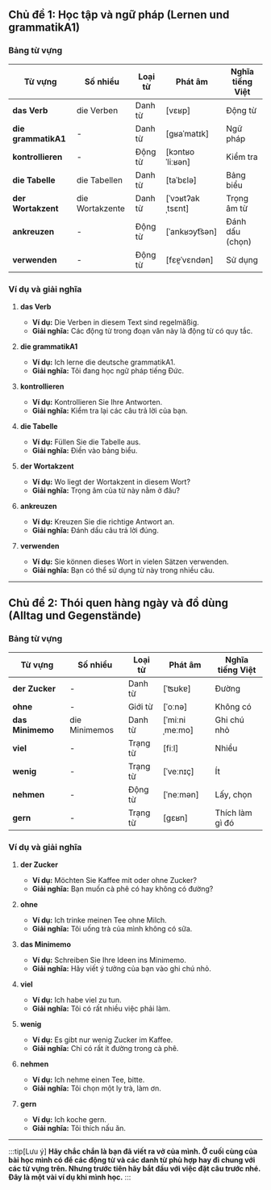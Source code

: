 ## **Chủ đề 1: Học tập và ngữ pháp (Lernen und grammatikA1)**

### **Bảng từ vựng**

| **Từ vựng**    | **Số nhiều**    | **Loại từ** | **Phát âm**      | **Nghĩa tiếng Việt** |
| -------------- | --------------- | ----------- | ---------------- | -------------------- |
| **das Verb**       | die Verben      | Danh từ     | [vɛʁp]           | Động từ              |
| **die grammatikA1**  | -               | Danh từ     | [ɡʁaˈmatɪk]      | Ngữ pháp             |
| **kontrollieren**  | -               | Động từ     | [kɔntʁoˈliːʁən]  | Kiểm tra             |
| **die Tabelle**    | die Tabellen    | Danh từ     | [taˈbɛlə]        | Bảng biểu            |
| **der Wortakzent** | die Wortakzente | Danh từ     | [ˈvɔʁtʔakˌtsɛnt] | Trọng âm từ          |
| **ankreuzen**      | -               | Động từ     | [ˈankʁɔyt͡sən]   | Đánh dấu (chọn)      |
| **verwenden**      | -               | Động từ     | [fɛɐ̯ˈvɛndən]    | Sử dụng              |

### **Ví dụ và giải nghĩa**

1. **das Verb**
    
    - **Ví dụ:** Die Verben in diesem Text sind regelmäßig.
    - **Giải nghĩa:** Các động từ trong đoạn văn này là động từ có quy tắc.
2. **die grammatikA1**
    
    - **Ví dụ:** Ich lerne die deutsche grammatikA1.
    - **Giải nghĩa:** Tôi đang học ngữ pháp tiếng Đức.
3. **kontrollieren**
    
    - **Ví dụ:** Kontrollieren Sie Ihre Antworten.
    - **Giải nghĩa:** Kiểm tra lại các câu trả lời của bạn.
4. **die Tabelle**
    
    - **Ví dụ:** Füllen Sie die Tabelle aus.
    - **Giải nghĩa:** Điền vào bảng biểu.
5. **der Wortakzent**
    
    - **Ví dụ:** Wo liegt der Wortakzent in diesem Wort?
    - **Giải nghĩa:** Trọng âm của từ này nằm ở đâu?
6. **ankreuzen**
    
    - **Ví dụ:** Kreuzen Sie die richtige Antwort an.
    - **Giải nghĩa:** Đánh dấu câu trả lời đúng.
7. **verwenden**
    
    - **Ví dụ:** Sie können dieses Wort in vielen Sätzen verwenden.
    - **Giải nghĩa:** Bạn có thể sử dụng từ này trong nhiều câu.

---

## **Chủ đề 2: Thói quen hàng ngày và đồ dùng (Alltag und Gegenstände)**

### **Bảng từ vựng**

| **Từ vựng**  | **Số nhiều**  | **Loại từ** | **Phát âm**    | **Nghĩa tiếng Việt** |
| ------------ | ------------- | ----------- | -------------- | -------------------- |
| **der Zucker**   | -             | Danh từ     | [ˈʦʊkɐ]        | Đường                |
| **ohne**         | -             | Giới từ     | [ˈoːnə]        | Không có             |
| **das Minimemo** | die Minimemos | Danh từ     | [ˈmiːniˌmeːmo] | Ghi chú nhỏ          |
| **viel**         | -             | Trạng từ    | [fiːl]         | Nhiều                |
| **wenig**        | -             | Trạng từ    | [ˈveːnɪç]      | Ít                   |
| **nehmen**       | -             | Động từ     | [ˈneːmən]      | Lấy, chọn            |
| **gern**         | -             | Trạng từ    | [ɡɛʁn]         | Thích làm gì đó      |

### **Ví dụ và giải nghĩa**

1. **der Zucker**
    
    - **Ví dụ:** Möchten Sie Kaffee mit oder ohne Zucker?
    - **Giải nghĩa:** Bạn muốn cà phê có hay không có đường?
2. **ohne**
    
    - **Ví dụ:** Ich trinke meinen Tee ohne Milch.
    - **Giải nghĩa:** Tôi uống trà của mình không có sữa.
3. **das Minimemo**
    
    - **Ví dụ:** Schreiben Sie Ihre Ideen ins Minimemo.
    - **Giải nghĩa:** Hãy viết ý tưởng của bạn vào ghi chú nhỏ.
4. **viel**
    
    - **Ví dụ:** Ich habe viel zu tun.
    - **Giải nghĩa:** Tôi có rất nhiều việc phải làm.
5. **wenig**
    
    - **Ví dụ:** Es gibt nur wenig Zucker im Kaffee.
    - **Giải nghĩa:** Chỉ có rất ít đường trong cà phê.
6. **nehmen**
    
    - **Ví dụ:** Ich nehme einen Tee, bitte.
    - **Giải nghĩa:** Tôi chọn một ly trà, làm ơn.
7. **gern**
    
    - **Ví dụ:** Ich koche gern.
    - **Giải nghĩa:** Tôi thích nấu ăn.

---
:::tip[Lưu ý]
**Hãy chắc chắn là bạn đã viết ra vở của mình. Ở cuối cùng của bài học mình có để các động từ và các danh từ phù hợp hay đi chung với các từ vựng trên. Nhưng trước tiên hãy bắt đầu với việc đặt câu trước nhé. Đây là một vài ví dụ khi mình học.**
:::